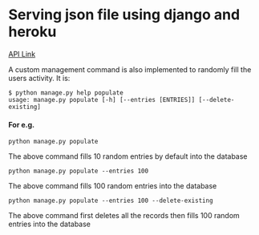 # Serving json file using django and heroku
[API Link](http://activityperiod-fullthrottle.herokuapp.com/)

A custom management command is also implemented to randomly fill the users activity. It is:
```
$ python manage.py help populate
usage: manage.py populate [-h] [--entries [ENTRIES]] [--delete-existing]
```
#### For e.g.
```
python manage.py populate
```
The above command fills 10 random entries by default into the database


```
python manage.py populate --entries 100
```
The above command fills 100 random entries into the database

```
python manage.py populate --entries 100 --delete-existing
```
The above command first deletes all the records then fills 100 random entries into the database